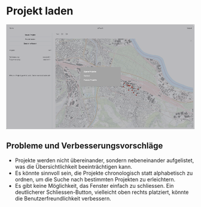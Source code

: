# Projekt laden

![Projekt laden](screenshots/load_project.png)

## Probleme und Verbesserungsvorschläge

- Projekte werden nicht übereinander, sondern nebeneinander aufgelistet, was die Übersichtlichkeit beeinträchtigen kann.
- Es könnte sinnvoll sein, die Projekte chronologisch statt alphabetisch zu ordnen, um die Suche nach bestimmten Projekten zu erleichtern.
- Es gibt keine Möglichkeit, das Fenster einfach zu schliessen. Ein deutlicherer Schliessen-Button, vielleicht oben rechts platziert, könnte die Benutzerfreundlichkeit verbessern.
